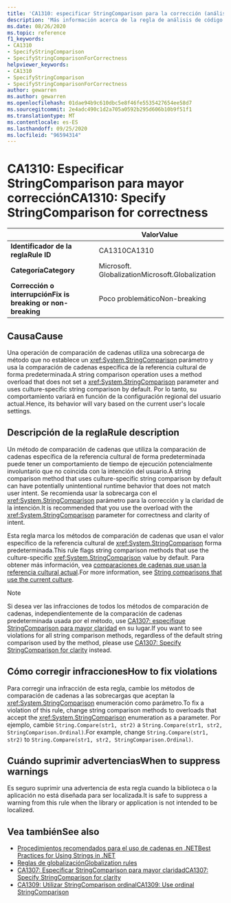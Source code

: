 ```yaml
---
title: 'CA1310: especificar StringComparison para la corrección (análisis de código)'
description: 'Más información acerca de la regla de análisis de código CA1310: especificar StringComparison para la corrección'
ms.date: 08/26/2020
ms.topic: reference
f1_keywords:
- CA1310
- SpecifyStringComparison
- SpecifyStringComparisonForCorrectness
helpviewer_keywords:
- CA1310
- SpecifyStringComparison
- SpecifyStringComparisonForCorrectness
author: gewarren
ms.author: gewarren
ms.openlocfilehash: 01dae94b9c610dbc5e8f46fe5535427654ee58d7
ms.sourcegitcommit: 2e4adc490c1d2a705a0592b295d606b10b9f51f1
ms.translationtype: MT
ms.contentlocale: es-ES
ms.lasthandoff: 09/25/2020
ms.locfileid: "96594314"
---
```

# <a name="ca1310-specify-stringcomparison-for-correctness"></a><span data-ttu-id="677ac-103">CA1310: Especificar StringComparison para mayor corrección</span><span class="sxs-lookup"><span data-stu-id="677ac-103">CA1310: Specify StringComparison for correctness</span></span>

| | <span data-ttu-id="677ac-104">Valor</span><span class="sxs-lookup"><span data-stu-id="677ac-104">Value</span></span> |
|-|-|
| <span data-ttu-id="677ac-105">**Identificador de la regla**</span><span class="sxs-lookup"><span data-stu-id="677ac-105">**Rule ID**</span></span> |<span data-ttu-id="677ac-106">CA1310</span><span class="sxs-lookup"><span data-stu-id="677ac-106">CA1310</span></span>|
| <span data-ttu-id="677ac-107">**Categoría**</span><span class="sxs-lookup"><span data-stu-id="677ac-107">**Category**</span></span> |<span data-ttu-id="677ac-108">Microsoft. Globalization</span><span class="sxs-lookup"><span data-stu-id="677ac-108">Microsoft.Globalization</span></span>|
| <span data-ttu-id="677ac-109">**Corrección o interrupción**</span><span class="sxs-lookup"><span data-stu-id="677ac-109">**Fix is breaking or non-breaking**</span></span> |<span data-ttu-id="677ac-110">Poco problemático</span><span class="sxs-lookup"><span data-stu-id="677ac-110">Non-breaking</span></span>|

## <a name="cause"></a><span data-ttu-id="677ac-111">Causa</span><span class="sxs-lookup"><span data-stu-id="677ac-111">Cause</span></span>

<span data-ttu-id="677ac-112">Una operación de comparación de cadenas utiliza una sobrecarga de método que no establece un <xref:System.StringComparison> parámetro y usa la comparación de cadenas específica de la referencia cultural de forma predeterminada.</span><span class="sxs-lookup"><span data-stu-id="677ac-112">A string comparison operation uses a method overload that does not set a <xref:System.StringComparison> parameter and uses culture-specific string comparison by default.</span></span> <span data-ttu-id="677ac-113">Por lo tanto, su comportamiento variará en función de la configuración regional del usuario actual.</span><span class="sxs-lookup"><span data-stu-id="677ac-113">Hence, its behavior will vary based on the current user's locale settings.</span></span>

## <a name="rule-description"></a><span data-ttu-id="677ac-114">Descripción de la regla</span><span class="sxs-lookup"><span data-stu-id="677ac-114">Rule description</span></span>

<span data-ttu-id="677ac-115">Un método de comparación de cadenas que utiliza la comparación de cadenas específica de la referencia cultural de forma predeterminada puede tener un comportamiento de tiempo de ejecución potencialmente involuntario que no coincida con la intención del usuario.</span><span class="sxs-lookup"><span data-stu-id="677ac-115">A string comparison method that uses culture-specific string comparison by default can have potentially unintentional runtime behavior that does not match user intent.</span></span> <span data-ttu-id="677ac-116">Se recomienda usar la sobrecarga con el <xref:System.StringComparison> parámetro para la corrección y la claridad de la intención.</span><span class="sxs-lookup"><span data-stu-id="677ac-116">It is recommended that you use the overload with the <xref:System.StringComparison> parameter for correctness and clarity of intent.</span></span>

<span data-ttu-id="677ac-117">Esta regla marca los métodos de comparación de cadenas que usan el valor específico de la referencia cultural de <xref:System.StringComparison> forma predeterminada.</span><span class="sxs-lookup"><span data-stu-id="677ac-117">This rule flags string comparison methods that use the culture-specific <xref:System.StringComparison> value by default.</span></span> <span data-ttu-id="677ac-118">Para obtener más información, vea [comparaciones de cadenas que usan la referencia cultural actual](../../../standard/base-types/best-practices-strings.md#string-comparisons-that-use-the-current-culture).</span><span class="sxs-lookup"><span data-stu-id="677ac-118">For more information, see [String comparisons that use the current culture](../../../standard/base-types/best-practices-strings.md#string-comparisons-that-use-the-current-culture).</span></span>

> [!NOTE]
> <span data-ttu-id="677ac-119">Si desea ver las infracciones de todos los métodos de comparación de cadenas, independientemente de la comparación de cadenas predeterminada usada por el método, use [CA1307: especifique StringComparison para mayor claridad](ca1307.md) en su lugar.</span><span class="sxs-lookup"><span data-stu-id="677ac-119">If you want to see violations for all string comparison methods, regardless of the default string comparison used by the method, please use [CA1307: Specify StringComparison for clarity](ca1307.md) instead.</span></span>

## <a name="how-to-fix-violations"></a><span data-ttu-id="677ac-120">Cómo corregir infracciones</span><span class="sxs-lookup"><span data-stu-id="677ac-120">How to fix violations</span></span>

<span data-ttu-id="677ac-121">Para corregir una infracción de esta regla, cambie los métodos de comparación de cadenas a las sobrecargas que aceptan la <xref:System.StringComparison> enumeración como parámetro.</span><span class="sxs-lookup"><span data-stu-id="677ac-121">To fix a violation of this rule, change string comparison methods to overloads that accept the <xref:System.StringComparison> enumeration as a parameter.</span></span> <span data-ttu-id="677ac-122">Por ejemplo, cambie `String.Compare(str1, str2)` a `String.Compare(str1, str2, StringComparison.Ordinal)`.</span><span class="sxs-lookup"><span data-stu-id="677ac-122">For example, change `String.Compare(str1, str2)` to `String.Compare(str1, str2, StringComparison.Ordinal)`.</span></span>

## <a name="when-to-suppress-warnings"></a><span data-ttu-id="677ac-123">Cuándo suprimir advertencias</span><span class="sxs-lookup"><span data-stu-id="677ac-123">When to suppress warnings</span></span>

<span data-ttu-id="677ac-124">Es seguro suprimir una advertencia de esta regla cuando la biblioteca o la aplicación no está diseñada para ser localizada.</span><span class="sxs-lookup"><span data-stu-id="677ac-124">It is safe to suppress a warning from this rule when the library or application is not intended to be localized.</span></span>

## <a name="see-also"></a><span data-ttu-id="677ac-125">Vea también</span><span class="sxs-lookup"><span data-stu-id="677ac-125">See also</span></span>

- [<span data-ttu-id="677ac-126">Procedimientos recomendados para el uso de cadenas en .NET</span><span class="sxs-lookup"><span data-stu-id="677ac-126">Best Practices for Using Strings in .NET</span></span>](../../../standard/base-types/best-practices-strings.md)
- [<span data-ttu-id="677ac-127">Reglas de globalización</span><span class="sxs-lookup"><span data-stu-id="677ac-127">Globalization rules</span></span>](globalization-warnings.md)
- [<span data-ttu-id="677ac-128">CA1307: Especificar StringComparison para mayor claridad</span><span class="sxs-lookup"><span data-stu-id="677ac-128">CA1307: Specify StringComparison for clarity</span></span>](ca1307.md)
- [<span data-ttu-id="677ac-129">CA1309: Utilizar StringComparison ordinal</span><span class="sxs-lookup"><span data-stu-id="677ac-129">CA1309: Use ordinal StringComparison</span></span>](ca1309.md)
